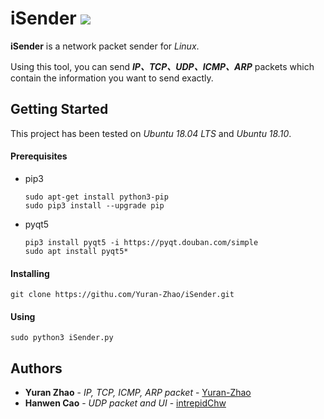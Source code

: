 # iSender    ![](https://img.shields.io/badge/Python-3.6.7-blue.svg)

**iSender** is a network packet sender for _Linux_.

Using this tool, you can send ***IP、TCP、UDP、ICMP、ARP*** packets which contain the information you want to send exactly.



## Getting Started

This project has been tested on _Ubuntu 18.04 LTS_ and _Ubuntu 18.10_.

#### Prerequisites

- pip3

  ```
  sudo apt-get install python3-pip
  sudo pip3 install --upgrade pip
  ```

- pyqt5

  ```
  pip3 install pyqt5 -i https://pyqt.douban.com/simple
  sudo apt install pyqt5*
  ```

#### Installing

```
git clone https://githu.com/Yuran-Zhao/iSender.git
```

#### Using

```
sudo python3 iSender.py
```



## Authors

- **Yuran Zhao** - _IP, TCP, ICMP, ARP packet_ - [Yuran-Zhao](https://github.com/Yuran-Zhao)
- **Hanwen Cao** - _UDP packet and UI_ -  [intrepidChw](https://github.com/intrepidChw)











